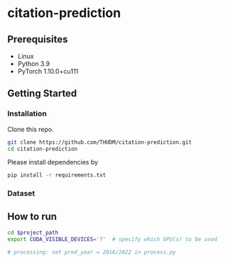 # citation-prediction

## Prerequisites
- Linux
- Python 3.9
- PyTorch 1.10.0+cu111

## Getting Started

### Installation

Clone this repo.

```bash
git clone https://github.com/THUDM/citation-prediction.git
cd citation-prediction
```

Please install dependencies by

```bash
pip install -r requirements.txt
```

### Dataset


## How to run
```bash
cd $project_path
export CUDA_VISIBLE_DEVICES='?'  # specify which GPU(s) to be used

# processing: set pred_year = 2016/2022 in process.py
